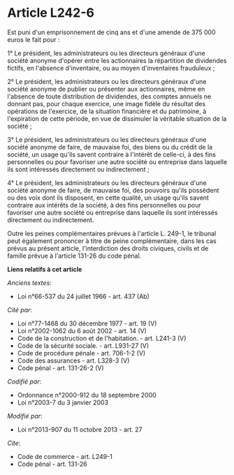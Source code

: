 # Article L242-6

Est puni d'un emprisonnement de cinq ans et d'une amende de 375 000 euros le fait pour : 

1° Le président, les administrateurs ou les directeurs généraux d'une société anonyme d'opérer entre les actionnaires la
répartition de dividendes fictifs, en l'absence d'inventaire, ou au moyen d'inventaires frauduleux ; 

2° Le président, les administrateurs ou les directeurs généraux d'une société anonyme de publier ou présenter aux
actionnaires, même en l'absence de toute distribution de dividendes, des comptes annuels ne donnant pas, pour chaque
exercice, une image fidèle du résultat des opérations de l'exercice, de la situation financière et du patrimoine, à
l'expiration de cette période, en vue de dissimuler la véritable situation de la société ; 

3° Le président, les administrateurs ou les directeurs généraux d'une société anonyme de faire, de mauvaise foi, des biens ou
du crédit de la société, un usage qu'ils savent contraire à l'intérêt de celle-ci, à des fins personnelles ou pour favoriser
une autre société ou entreprise dans laquelle ils sont intéressés directement ou indirectement ; 

4° Le président, les administrateurs ou les directeurs généraux d'une société anonyme de faire, de mauvaise foi, des pouvoirs
qu'ils possèdent ou des voix dont ils disposent, en cette qualité, un usage qu'ils savent contraire aux intérêts de la
société, à des fins personnelles ou pour favoriser une autre société ou entreprise dans laquelle ils sont intéressés
directement ou indirectement. 

Outre les peines complémentaires prévues à l'article L. 249-1, le tribunal peut également prononcer à titre de peine
complémentaire, dans les cas prévus au présent article, l'interdiction des droits civiques, civils et de famille prévue à
l'article 131-26 du code pénal.

**Liens relatifs à cet article**

_Anciens textes_:

  - Loi n°66-537 du 24 juillet 1966 - art. 437 (Ab)

_Cité par_:

  - Loi n°77-1468 du 30 décembre 1977 - art. 19 (V)
  - Loi n°2002-1062 du 6 août 2002 - art. 14 (V)
  - Code de la construction et de l'habitation. - art. L241-3 (V)
  - Code de la sécurité sociale. - art. L931-27 (V)
  - Code de procédure pénale - art. 706-1-2 (V)
  - Code des assurances - art. L328-3 (V)
  - Code pénal - art. 131-26-2 (V)

_Codifié par_:

  - Ordonnance n°2000-912 du 18 septembre 2000
  - Loi n°2003-7 du 3 janvier 2003

_Modifié par_:

  - Loi n°2013-907 du 11 octobre 2013 - art. 27

_Cite_:

  - Code de commerce - art. L249-1
  - Code pénal - art. 131-26
